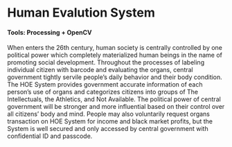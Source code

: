# Human Evalution System

#### Tools: Processing + OpenCV

When enters the 26th century, human society is centrally controlled by one political power which completely materialized human beings in the name of promoting social development. Throughout the processes of labeling individual citizen with barcode and evaluating the organs, central government tightly servile people’s daily behavior and their body condition. The HOE System provides government accurate information of each person’s use of organs and categorizes citizens into groups of The Intellectuals, the Athletics, and Not Available. The political power of central government will be stronger and more influential based on their control over all citizens’ body and mind.  People may also voluntarily request organs transaction on HOE System for income and black market profits, but the System is well secured and only accessed by central government with confidential ID and passcode. 
